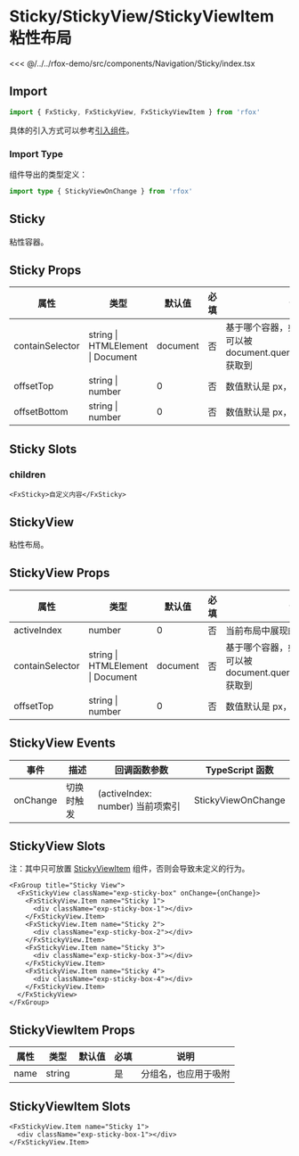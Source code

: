 # Sticky/StickyView/StickyViewItem 粘性布局

<CodeDemo name="Sticky">

<<< @/../../rfox-demo/src/components/Navigation/Sticky/index.tsx

</CodeDemo>

## Import

```js
import { FxSticky, FxStickyView, FxStickyViewItem } from 'rfox'
```

具体的引入方式可以参考[引入组件](../guide/import.md)。

### Import Type

组件导出的类型定义：

```ts
import type { StickyViewOnChange } from 'rfox'
```

## Sticky

粘性容器。

## Sticky Props

| 属性            | 类型                              | 默认值   | 必填 | 说明                                                                            |
| --------------- | --------------------------------- | -------- | ---- | ------------------------------------------------------------------------------- |
| containSelector | string \| HTMLElement \| Document | document | 否   | 基于哪个容器，如果是 string，则为可以被 document.querySelector(selector) 获取到 |
| offsetTop       | string \| number                  | 0        | 否   | 数值默认是 px，也支持 vw/vh                                                     |
| offsetBottom    | string \| number                  | 0        | 否   | 数值默认是 px，也支持 vw/vh                                                     |

## Sticky Slots

### children

```tsx
<FxSticky>自定义内容</FxSticky>
```

## StickyView

粘性布局。

## StickyView Props

| 属性            | 类型                              | 默认值   | 必填 | 说明                                                                            |
| --------------- | --------------------------------- | -------- | ---- | ------------------------------------------------------------------------------- |
| activeIndex     | number                            | 0        | 否   | 当前布局中展现的子项 index                                                      |
| containSelector | string \| HTMLElement \| Document | document | 否   | 基于哪个容器，如果是 string，则为可以被 document.querySelector(selector) 获取到 |
| offsetTop       | string \| number                  | 0        | 否   | 数值默认是 px，也支持 vw/vh                                                     |

## StickyView Events

| 事件     | 描述       | 回调函数参数                     | TypeScript 函数    |
| -------- | ---------- | -------------------------------- | ------------------ |
| onChange | 切换时触发 | (activeIndex: number) 当前项索引 | StickyViewOnChange |

## StickyView Slots

注：其中只可放置 [StickyViewItem](./Sticky.md#stickyviewitem-props) 组件，否则会导致未定义的行为。

```tsx
<FxGroup title="Sticky View">
  <FxStickyView className="exp-sticky-box" onChange={onChange}>
    <FxStickyView.Item name="Sticky 1">
      <div className="exp-sticky-box-1"></div>
    </FxStickyView.Item>
    <FxStickyView.Item name="Sticky 2">
      <div className="exp-sticky-box-2"></div>
    </FxStickyView.Item>
    <FxStickyView.Item name="Sticky 3">
      <div className="exp-sticky-box-3"></div>
    </FxStickyView.Item>
    <FxStickyView.Item name="Sticky 4">
      <div className="exp-sticky-box-4"></div>
    </FxStickyView.Item>
  </FxStickyView>
</FxGroup>
```

## StickyViewItem Props

| 属性 | 类型   | 默认值 | 必填 | 说明                 |
| ---- | ------ | ------ | ---- | -------------------- |
| name | string |        | 是   | 分组名，也应用于吸附 |

## StickyViewItem Slots

```tsx
<FxStickyView.Item name="Sticky 1">
  <div className="exp-sticky-box-1"></div>
</FxStickyView.Item>
```
